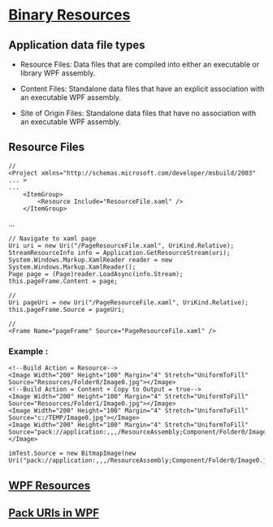 
# [Binary Resources](https://docs.microsoft.com/en-us/dotnet/desktop/wpf/app-development/wpf-application-resource-content-and-data-files?view=netframeworkdesktop-4.8)

## Application data file types

- Resource Files: Data files that are compiled into either an executable or library WPF assembly.

- Content Files: Standalone data files that have an explicit association with an executable WPF assembly.

- Site of Origin Files: Standalone data files that have no association with an executable WPF assembly.

## Resource Files

    //
    <Project xmlns="http://schemas.microsoft.com/developer/msbuild/2003" ... >  
    ...  
        <ItemGroup>  
            <Resource Include="ResourceFile.xaml" />  
        </ItemGroup>  
  ...  
    </Project>  

    // Navigate to xaml page
    Uri uri = new Uri("/PageResourceFile.xaml", UriKind.Relative);
    StreamResourceInfo info = Application.GetResourceStream(uri);
    System.Windows.Markup.XamlReader reader = new System.Windows.Markup.XamlReader();
    Page page = (Page)reader.LoadAsync(info.Stream);
    this.pageFrame.Content = page;

    //
    Uri pageUri = new Uri("/PageResourceFile.xaml", UriKind.Relative);
    this.pageFrame.Source = pageUri;

    //
    <Frame Name="pageFrame" Source="PageResourceFile.xaml" />

### Example :

    <!--Build Action = Resource-->
    <Image Width="200" Height="100" Margin="4" Stretch="UniformToFill" Source="Resources/Folder0/Image0.jpg"></Image>
    <!--Build Action = Content + Copy to Output = true-->
    <Image Width="200" Height="100" Margin="4" Stretch="UniformToFill" Source="Resources/Folder1/Image0.jpg"></Image>
    <Image Width="200" Height="100" Margin="4" Stretch="UniformToFill" Source="c:/TEMP/Image0.jpg"></Image>
    <Image Width="200" Height="100" Margin="4" Stretch="UniformToFill" Source="pack://application:,,,/ResourceAssembly;Component/Folder0/Image0.jpg"></Image>

    imTest.Source = new BitmapImage(new Uri("pack://application:,,,/ResourceAssembly;Component/Folder0/Image0.jpg"));

## [WPF Resources](https://docs.microsoft.com/en-us/dotnet/desktop/wpf/app-development/wpf-application-resource-content-and-data-files?view=netframeworkdesktop-4.8)

## [Pack URIs in WPF](https://docs.microsoft.com/en-us/dotnet/desktop/wpf/app-development/pack-uris-in-wpf?view=netframeworkdesktop-4.8)

